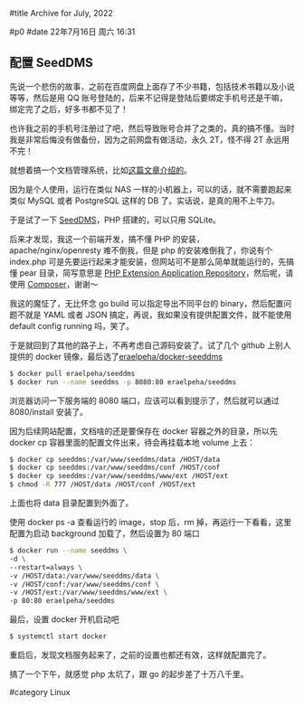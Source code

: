 #title Archive for July, 2022

#p0
#date 22年7月16日 周六 16:31

## 配置 SeedDMS

先说一个悲伤的故事，之前在百度网盘上面存了不少书籍，包括技术书籍以及小说等等，然后是用 QQ 账号登陆的，后来不记得是登陆后要绑定手机号还是干嘛，绑定完了之后，好多书都不见了！

也许我之前的手机号注册过了吧，然后导致账号合并了之类的，真的搞不懂。当时我是非常后悔没有做备份，因为之前网盘有做活动，永久 2T，怪不得 2T 永远用不完！

就想着搞一个文档管理系统，比如[这篇文章介绍的](https://medevel.com/dms-cloud-file-sharing-opensource/?continueFlag=bf311ba190bf0d160b5d3461e092f0f4)。

因为是个人使用，运行在类似 NAS 一样的小机器上，可以的话，就不需要跑起来类似 MySQL 或者 PostgreSQL 这样的 DB 了。实话说，是真的用不上牛刀。

于是试了一下 [SeedDMS](https://www.seeddms.org/)，PHP 搭建的，可以只用 SQLite。

后来才发现，我这一个前端开发，搞不懂 PHP 的安装，apache/nginx/openresty 难不倒我，但是 php 的安装难倒我了，你说有个 index.php 可是先要运行起来才能安装，但网站可不是那么简单就能运行的，先搞懂 pear 目录，简写意思是 [PHP Extension Application Repository](https://pear.php.net/)，然后呢，请使用 [Composer](https://getcomposer.org/)，谢谢～

我这的魔怔了，无比怀念 go build 可以指定导出不同平台的 binary，然后配置问题不就是 YAML 或者 JSON 搞定，再说，我如果没有提供配置文件，就不能使用 default config running 吗，笑了。

于是就回到了其他的路子上，不再考虑自己源码安装了。试了几个 github 上别人提供的 docker 镜像，最后选了[eraelpeha/docker-seeddms](https://github.com/eraelpeha/docker-seeddms)

```bash
$ docker pull eraelpeha/seeddms
$ docker run --name seeddms -p 8080:80 eraelpeha/seeddms
```

浏览器访问一下服务端的 8080 端口，应该可以看到提示了，然后就可以通过 8080/install 安装了。

因为后续网站配置，文档啥的还是要保存在 docker 容器之外的目录，所以先 docker cp 容器里面的配置文件出来，待会再挂载本地 volume 上去：

```bash
$ docker cp seeddms:/var/www/seeddms/data /HOST/data
$ docker cp seeddms:/var/www/seeddms/conf /HOST/conf
$ docker cp seeddms:/var/www/seeddms/www/ext /HOST/ext
$ chmod -R 777 /HOST/data /HOST/conf /HOST/ext
```

上面也将 data 目录配置到外面了。

使用 docker ps -a 查看运行的 image，stop 后，rm 掉，再运行一下看看，这里配置为启动 background 加载了，然后设置为 80 端口

```bash
$ docker run --name seeddms \
-d \
--restart=always \
-v /HOST/data:/var/www/seeddms/data \
-v /HOST/conf:/var/www/seeddms/conf \
-v /HOST/ext:/var/www/seeddms/www/ext \
-p 80:80 eraelpeha/seeddms
```

最后，设置 docker 开机启动吧

```bash
$ systemctl start docker
```

重启后，发现文档服务起来了，之前的设置也都还有效，这样就配置完了。

搞了一个下午，就感觉 php 太坑了，跟 go 的起步差了十万八千里。

#category Linux